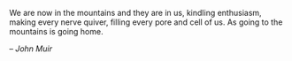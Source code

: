 <p class="h4">
We are now in the mountains and they are in us, kindling enthusiasm, making every nerve quiver, filling every pore and cell of us. As going to the mountains is going home.
</p>

*– John Muir*
